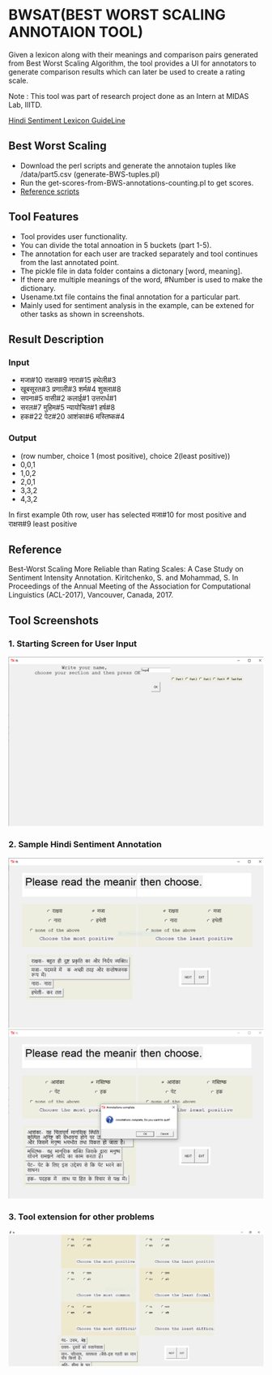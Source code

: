 
# BWSAT(BEST WORST SCALING ANNOTAION TOOL)

Given a lexicon along with their meanings and comparison pairs generated from Best Worst Scaling Algorithm, the tool provides a UI for annotators to generate comparison results which can later be used to create a rating scale.

Note : This tool was part of research project done as an Intern at MIDAS Lab, IIITD.

[Hindi Sentiment Lexicon GuideLine](https://docs.google.com/document/d/1ipGS2ZQqSzGXZbQT5F6E6PgNWlXUnhYmshc6BB0WvFQ/edit?usp=sharing)

## Best Worst Scaling

* Download the perl scripts and generate the annotaion tuples like /data/part5.csv (generate-BWS-tuples.pl)
* Run the get-scores-from-BWS-annotations-counting.pl to get scores.
* [Reference scripts](https://saifmohammad.com/WebPages/bwsVrs.html)


## Tool Features

* Tool provides user functionality.
* You can divide the total annoation in 5 buckets (part 1-5).
* The annotation for each user are tracked separately and tool continues from the last annotated point.
* The pickle file in data folder contains a dictonary [word, meaning].
* If there are multiple meanings of the word, #Number is used to make the dictionary.
* Usename.txt file contains the final annotation for a particular part.
* Mainly used for sentiment analysis in the example, can be extened for other tasks as shown in screenshots.

##  Result Description

### Input

* मजा#10	राक्षस#9	नारा#15	हथेली#3
* खूबसूरत#3	प्रणाली#3	शर्म#4	शुक्ला#8
* सपना#5	वासी#2	कलाई#1	उत्तरार्ध#1
* सरल#7	मुहिम#5	न्यायोचित#1	हर्ष#8
* हक#22	पेट#20	आशंका#6	मस्तिष्क#4

### Output 
* (row number, choice 1 (most positive), choice 2(least positive))
* 0,0,1
* 1,0,2
* 2,0,1
* 3,3,2
* 4,3,2

In first example 0th row, user has selected मजा#10 for most positive and राक्षस#9 least positive

## Reference

Best-Worst Scaling More Reliable than Rating Scales: A Case Study on Sentiment Intensity Annotation. Kiritchenko, S. and Mohammad, S. In Proceedings of the Annual Meeting of the Association for Computational Linguistics (ACL-2017), Vancouver, Canada, 2017.

## Tool Screenshots

### 1. Starting Screen for User Input

![ScreenShot](/images/main.png)

### 2. Sample Hindi Sentiment Annotation

![ScreenShot](/images/sample.png)
![ScreenShot](/images/complete.png)

### 3. Tool extension for other problems

![ScreenShot](/images/extend.png)




